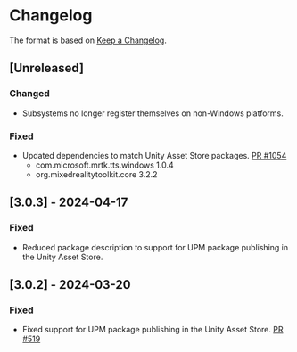 # Changelog

The format is based on [Keep a Changelog](https://keepachangelog.com/en/1.1.0/).

## [Unreleased]

### Changed

* Subsystems no longer register themselves on non-Windows platforms.

### Fixed

* Updated dependencies to match Unity Asset Store packages. [PR #1054](https://github.com/MixedRealityToolkit/MixedRealityToolkit-Unity/pull/1054)
  * com.microsoft.mrtk.tts.windows 1.0.4
  * org.mixedrealitytoolkit.core 3.2.2

## [3.0.3] - 2024-04-17

### Fixed

* Reduced package description to support for UPM package publishing in the Unity Asset Store.

## [3.0.2] - 2024-03-20

### Fixed

* Fixed support for UPM package publishing in the Unity Asset Store. [PR #519](https://github.com/MixedRealityToolkit/MixedRealityToolkit-Unity/pull/519)
